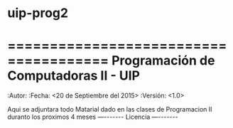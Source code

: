 # uip-prog2

======================================
Programación de Computadoras II - UIP
======================================

:Autor: <Carlos M. Zachrisson E.>
:Fecha: <20 de Septiembre del 2015>
:Versión: <1.0>

<descripcion>
 Aqui se adjuntara todo Matarial dado en las clases de Programacion II duranto los proximos 4 meses
—-------
Licencia
—-------
<licencia>
 
